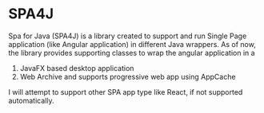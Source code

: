 SPA4J
===========

Spa for Java (SPA4J) is a library created to support and run Single Page application (like Angular application) in different Java wrappers. As of now, the library provides supporting classes to wrap the angular application in a 
1. JavaFX based desktop application 
2. Web Archive and supports progressive web app using AppCache

I will attempt to support other SPA app type like React, if not supported automatically.
